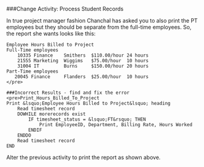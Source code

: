 ###Change Activity: Process Student Records


In true project manager fashion Chanchal has asked you to also print the PT employees but they should be separate from the full-time employees. So, the report she wants looks like this:

```
Employee Hours Billed to Project
Full-Time employees
    10335 Finance    Smithers  $110.00/hour 24 hours
    21555 Marketing  Wiggims   $75.00/hour  10 hours
    31004 IT         Burns     $150.00/hour 20 hours
Part-Time employees
   20045 Finance     Flanders  $25.00/hour  10 hours
</pre>

###Incorrect Results - find and fix the error
<pre>Print_Hours_Billed_To_Project
Print &lsquo;Employee Hours Billed to Project&lsquo; heading
    Read timesheet record
    DOWHILE morerecords exist
        IF timesheet_status = &lsquo;FT&rsquo; THEN
            Print EmployeeID, Department, Billing Rate, Hours Worked
        ENDIF
    ENDDO
    Read timesheet record
END
```
   
Alter the previous activity to print the report as shown above.
   